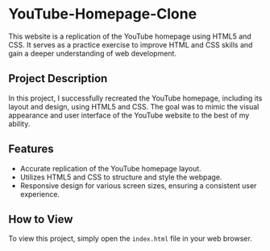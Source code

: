 # YouTube-Homepage-Clone

This website is a replication of the YouTube homepage using HTML5 and CSS. It serves as a practice exercise to improve HTML and CSS skills and gain a deeper understanding of web development.

## Project Description

In this project, I successfully recreated the YouTube homepage, including its layout and design, using HTML5 and CSS. The goal was to mimic the visual appearance and user interface of the YouTube website to the best of my ability.

## Features

- Accurate replication of the YouTube homepage layout.
- Utilizes HTML5 and CSS to structure and style the webpage.
- Responsive design for various screen sizes, ensuring a consistent user experience.

## How to View

To view this project, simply open the `index.html` file in your web browser. 

